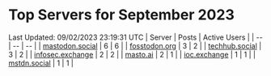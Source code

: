 # Top Servers for September 2023
Last Updated: 09/02/2023 23:19:31 UTC
| Server | Posts | Active Users |
| -- | -- | -- |
| [mastodon.social](https://mastodon.social/tags/PowerShell) | 6 | 6 |
| [fosstodon.org](https://fosstodon.org/tags/PowerShell) | 3 | 2 |
| [techhub.social](https://techhub.social/tags/PowerShell) | 3 | 2 |
| [infosec.exchange](https://infosec.exchange/tags/PowerShell) | 2 | 2 |
| [masto.ai](https://masto.ai/tags/PowerShell) | 2 | 1 |
| [ioc.exchange](https://ioc.exchange/tags/PowerShell) | 1 | 1 |
| [mstdn.social](https://mstdn.social/tags/PowerShell) | 1 | 1 |
